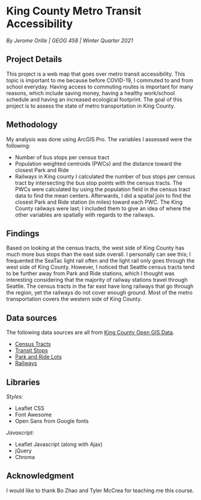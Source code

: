 # King County Metro Transit Accessibility

*By Jerome Orille | GEOG 458 | Winter Quarter 2021*

## Project Details

This project is a web map that goes over metro transit accessibility. This topic
is important to me because before COVID-19, I commuted to and from school
everyday. Having access to commuting routes is important for many reasons, which
include saving money, having a healthy work/school schedule and having an
increased ecological footprint. The goal of this project is to assess the state
of metro transportation in King County.

## Methodology

My analysis was done using ArcGIS Pro. The variables I assessed were the following:
- Number of bus stops per census tract
- Population weighted centroids (PWCs) and the distance toward the closest Park and Ride
- Railways in King county
I calculated the number of bus stops per census tract by intersecting the bus stop
points with the census tracts. The PWCs were calculated by using the population field
in the census tract data to find the mean centers. Afterwards, I did a spatial join
to find the closest Park and Ride station (in miles) toward each PWC. The King
County railways were last; I included them to give an idea of where the other
variables are spatially with regards to the railways.

## Findings

Based on looking at the census tracts, the west side of King County has much more
bus stops than the east side overall. I personally can see this; I frequented
the SeaTac light rail often and the light rail only goes through the west side
of King County. However, I noticed that Seattle census tracts tend to be further
away from Park and Ride stations, which I thought was interesting considering
that the majority of railway stations travel through Seattle. The census tracts
in the far east have long railways that go through the region, yet the railways
do not cover enough ground. Most of the metro transportation covers the western
side of King County.

## Data sources

The following data sources are all from [King County Open GIS Data](https://gis-kingcounty.opendata.arcgis.com/).
- [Census Tracts](https://gis-kingcounty.opendata.arcgis.com/datasets/consolidated-demographics-index-for-king-county-census-tracts-demographic-index-area)
- [Transit Stops](https://gis-kingcounty.opendata.arcgis.com/datasets/transit-stops-for-king-county-metro-transitstop-point)
- [Park and Ride Lots](https://gis-kingcounty.opendata.arcgis.com/datasets/king-county-metro-park-and-ride-lots-parkride-point)
- [Railways](https://gis-kingcounty.opendata.arcgis.com/datasets/metro-transportation-network-tnet-in-king-county-for-railway-mode-trans-network-rail-line)

## Libraries

*Styles:*
- Leaflet CSS
- Font Awesome
- Open Sans from Google fonts

*Javascript:*
- Leaflet Javascript (along with Ajax)
- jQuery
- Chroma

## Acknowledgment

I would like to thank Bo Zhao and Tyler McCrea for teaching me this course.
